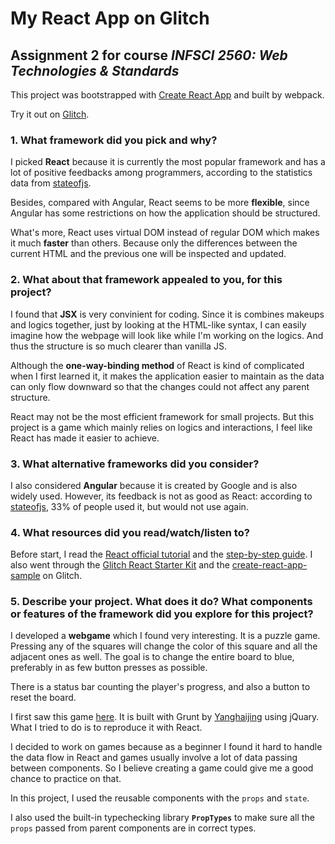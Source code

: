 # My React App on Glitch
## Assignment 2 for course *INFSCI 2560: Web Technologies & Standards*

This project was bootstrapped with [Create React App](https://github.com/facebookincubator/create-react-app) and built by webpack.

Try it out on [Glitch](https://project2-lil131.glitch.me/).

### 1. What framework did you pick and why?
I picked **React** because it is currently the most popular framework and has a lot of positive feedbacks among programmers, according to the statistics data from [stateofjs](https://2018.stateofjs.com/front-end-frameworks/overview/).

Besides, compared with Angular, React seems to be more **flexible**, since Angular has some restrictions on how the application should be structured.

What's more, React uses virtual DOM instead of regular DOM which makes it much **faster** than others. Because only the differences between the current HTML and the previous one will be inspected and updated.

### 2. What about that framework appealed to you, for this project?
I found that **JSX** is very convinient for coding. Since it is combines makeups and logics together, just by looking at the HTML-like syntax, I can easily imagine how the webpage will look like while I'm working on the logics. And thus the structure is so much clearer than vanilla JS.

Although the **one-way-binding method** of React is kind of complicated when I first learned it, it makes the application easier to maintain as the data can only flow downward so that the changes could not affect any parent structure.

React may not be the most efficient framework for small projects. But this project is a game which mainly relies on logics and interactions, I feel like React has made it easier to achieve.

### 3. What alternative frameworks did you consider?
I also considered **Angular** because it is created by Google and is also widely used. However, its feedback is not as good as React: according to [stateofjs](https://2018.stateofjs.com/front-end-frameworks/angular/), 33% of people used it, but would not use again.

### 4. What resources did you read/watch/listen to?
Before start, I read the [React official tutorial](https://reactjs.org/tutorial/tutorial.html) and the [step-by-step guide](https://reactjs.org/docs/hello-world.html).
I also went through the [Glitch React Starter Kit](https://glitch.com/culture/react-starter-kit/) and the [create-react-app-sample](https://glitch.com/~create-react-app-sample) on Glitch.


### 5. Describe your project. What does it do? What components or features of the framework did you explore for this project?
I developed a **webgame** which I found very interesting. 
It is a puzzle game. Pressing any of the squares will change the color of this square and all the adjacent ones as well. The goal is to change the entire board to blue, preferably in as few button presses as possible.

There is a status bar counting the player's progress, and also a button to reset the board.

I first saw this game [here](http://yanhaijing.com/inverter/). It is built with Grunt by [Yanghaijing](https://github.com/yanhaijing/inverter) using jQuary.
What I tried to do is to reproduce it with React. 

I decided to work on games because as a beginner I found it hard to handle the data flow in React and games usually involve a lot of data passing between components.
So I believe creating a game could give me a good chance to practice on that.

In this project, I used the reusable components with the `props` and `state`. 

I also used the built-in typechecking library **`PropTypes`** to make sure all the `props` passed from parent components are in correct types.
